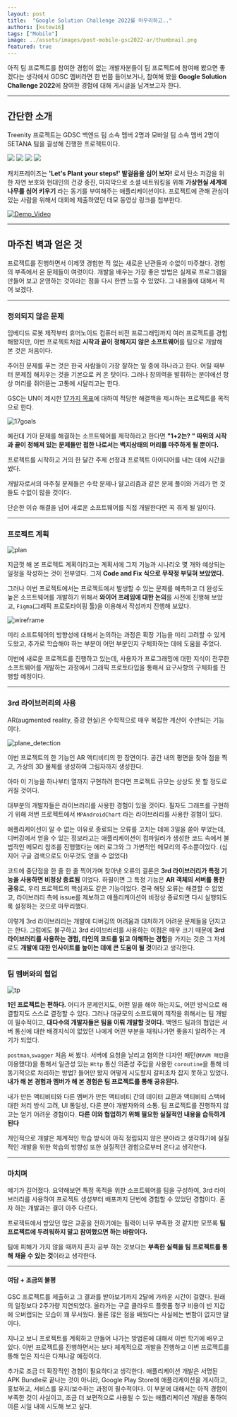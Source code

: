 ```yaml
---
layout: post
title:  "Google Solution Challenge 2022를 마무리하고.."
authors: [kstew16]
tags: ["Mobile"]
image: ../assets/images/post-mobile-gsc2022-ar/thumbnail.png
featured: true
---
```


 아직 팀 프로젝트를 참여한 경험이 없는 개발자분들이 팀 프로젝트에 참여해 봤으면 좋겠다는 생각에서
GDSC 멤버라면 한 번쯤 들어보거나, 참여해 봤을 **Google Solution Challenge 2022**에 참여한 경험에 대해 게시글을 남겨보고자 한다.

***

## 간단한 소개

 Treenity 프로젝트는 GDSC 백엔드 팀 소속 멤버 2명과 모바일 팀 소속 멤버 2명이 SETANA 팀을 결성해 진행한 프로젝트이다.

<!--이렇게 뱃지 첨부하는게 이쁘네요 inline html 봐주세요.. ⭐-->
<a href="https://github.com/rxdcxdrnine"><img src="https://img.shields.io/badge/Changgu Kang-black?style=social-square&logo=github&logoColor=white"/></a>
<a href="https://github.com/SHEELE41"><img src="https://img.shields.io/badge/Jongkyu Seok-black?style=social-square&logo=github&logoColor=white"/></a>
<a href="https://github.com/iju1633"><img src="https://img.shields.io/badge/Jaeuk Im-black?style=social-square&logo=github&logoColor=white"/></a>
<a href="https://github.com/kstew16"><img src="https://img.shields.io/badge/Eunwoo Tae-black?style=social-square&logo=github&logoColor=white"/></a>

 캐치프레이즈는 **'Let's Plant your steps!' 발걸음을 심어 보자!** 로서
 탄소 저감을 위한 자연 보호와 현대인의 건강 증진, 마지막으로 소셜 네트워킹을 위해
 **가상현실 세계에 나무를 심어 키우기** 라는 동기를 부여해주는 애플리케이션이다.
 프로젝트에 관해 관심이 있는 사람을 위해서 대회에 제출하였던 데모 동영상 링크를 첨부한다.

[![Demo_Video](http://yt-embed.herokuapp.com/embed?v=EMuaofVMWWk)](https://www.youtube.com/watch?v=EMuaofVMWWk)

***

## 마주친 벽과 얻은 것

 프로젝트를 진행하면서 이제껏 경험한 적 없는 새로운 난관들과 수없이 마주쳤다. 경험의 부족에서 온 문제들이 여럿이다.
 개발을 배우는 가장 좋은 방법은 실제로 프로그램을 만들어 보고 운영하는 것이라는 점을 다시 한번 느낄 수 있었다.
 그 내용들에 대해서 적어 보겠다.

 ***

### 정의되지 않은 문제

 임베디드 로봇 제작부터 휴머노이드 컴퓨터 비전 프로그래밍까지 여러 프로젝트를 경험해봤지만, 이번 프로젝트처럼 **시작과 끝이 정해지지 않은 소프트웨어**를 팀으로 개발해 본 것은 처음이다.

 주어진 문제를 푸는 것은 한국 사람들이 가장 잘하는 일 중에 하나라고 한다. 어릴 때부터 문제집 해치우는 것을 기본으로 커 온 탓이다. 그러나 창의력을 발휘하는 분야에선 항상 머리를 쥐어뜯는 고통에 시달리고는 한다.

 GSC는 UN이 제시한 [17가지 목표](https://www.globalgoals.org/take-action/?gclid=Cj0KCQjwhLKUBhDiARIsAMaTLnEcTQuG9ibbn-3QL4_HGJpUEHSwGrH-NQch6m5BgoGB-OTmDxb59CoaAvTOEALw_wcB)에 대하여 적당한 해결책을 제시하는 프로젝트를 목적으로 한다.

![17goals](../assets/images/post-mobile-gsc2022-ar/goals.jpg)

 예컨대 기아 문제를 해결하는 소프트웨어를 제작하라고 한다면 **"1+2는? " 따위의 시작과 끝이 정해져 있는 문제들만 접한 나로서는 백지상태의 머리를 마주하게 될 뿐이다.**

 프로젝트를 시작하고 거의 한 달간 주제 선정과 프로젝트 아이디어를 내는 데에 시간을 썼다.

 개발자로서의 마주칠 문제들은 수학 문제나 알고리즘과 같은 문제 풀이와 거리가 먼 것들도 수없이 많을 것이다.

 단순한 이슈 해결을 넘어 새로운 소프트웨어를 직접 개발한다면 꼭 겪게 될 일이다.

 ***

### 프로젝트 계획

 ![plan](../assets/images/post-mobile-gsc2022-ar/plan.png)

 지금껏 해 본 프로젝트 계획이라고는 계획서에 그저 기능과 시나리오 몇 개와 예상되는 일정을 작성하는 것이 전부였다. 그저 **Code and Fix 식으로 무작정 부딪혀 보았었다.**

 그러나 이번 프로젝트에서는 프로젝트에서 발생할 수 있는 문제를 예측하고 더 완성도 높은 소프트웨어를 개발하기 위해서 **와이어 프레임에 대한 논의**를 사전에 진행해 보았고, ``Figma``(그래픽 프로토타이핑 툴)을 이용해서 작성까지 진행해 보았다.

![wireframe](../assets/images/post-mobile-gsc2022-ar/figma.jpg)

 미리 소프트웨어의 방향성에 대해서 논의하는 과정은 확장 기능을 미리 고려할 수 있게 도왔고, 추가로 학습해야 하는 부분이 어떤 부분인지 구체화하는 데에 도움을 주었다.

 이번에 새로운 프로젝트를 진행하고 있는데, 사용자가 프로그래밍에 대한 지식이 전무한 소프트웨어를 개발하는 과정에서 그래픽 프로토타입을 통해서 요구사항의 구체화를 진행할 예정이다.

 ***

### 3rd 라이브러리의 사용

 AR(augmented reality, 증강 현실)은 수학적으로 매우 복잡한 계산이 수반되는 기능이다.

 ![plane_detection](https://user-images.githubusercontent.com/37829895/161015860-3302d646-58d4-4fd7-b18e-78927bcada7c.gif)

 이번 프로젝트의 한 기능인 AR 액티비티의 한 장면이다.
 공간 내의 평면을 찾아 점을 찍고, 가상의 3D 물체를 생성하여 그림자까지 생성한다.

 아마 이 기능을 하나부터 열까지 구현하려 한다면 프로젝트 규모는 상상도 못 할 정도로 커질 것이다.

 대부분의 개발자들은 라이브러리를 사용한 경험이 있을 것이다. 필자도 그래프를 구현하기 위해 저번 프로젝트에서 ``MPAndroidChart`` 라는 라이브러리를 사용한 경험이 있다.

 애플리케이션이 알 수 없는 이유로 종료되는 오류를 고치는 데에 3일을 쏟아 부었는데, 디버깅에서 얻을 수 있는 정보라고는 애플리케이션이 컴파일러가 생성한 코드 속에서 불법적인 메모리 참조를 진행했다는 에러 로그와 그 가변적인 메모리의 주소뿐이었다. (심지어 구글 검색으로도 아무것도 얻을 수 없었다)

 코드에 중단점을 한 줄 한 줄 찍어가며 찾아낸 오류의 결론은 **3rd 라이브러리가 특정 기능을 사용하면 비정상 종료됨** 이었다. 하필이면 그 특정 기능은 **AR 객체의 서버를 통한 공유**로, 우리 프로젝트의 핵심과도 같은 기능이었다.
 결국 해당 오류는 해결할 수 없었고, 라이브러리 측에 issue를 제보하고 애플리케이션이 비정상 종료되면 다시 실행되도록 설정하는 것으로 마무리했다.

 이렇게 3rd 라이브러리는 개발에 디버깅의 어려움과 대처하기 어려운 문제들을 던지고는 한다.
그럼에도 불구하고 3rd 라이브러리를 사용하는 이점은 매우 크기 때문에 **3rd 라이브러리를 사용하는 경험, 타인의 코드를 읽고 이해하는 경험**을 가지는 것은 그 자체로도 **개발에 대한 인사이트를 높이는 데에 큰 도움이 될 것**이라고 생각한다.

 ***

### 팀 멤버와의 협업

![tp](../assets/images/post-mobile-gsc2022-ar/tp.jpg)

 **1인 프로젝트는 편하다.** 어디가 문제인지도, 어떤 일을 해야 하는지도, 어떤 방식으로 해결할지도 스스로 결정할 수 있다.
 그러나 대규모의 소프트웨어 제작을 위해서는 팀 개발이 필수적이고, **대다수의 개발자들은 팀을 이뤄 개발할 것이다.**
 백엔드 팀과의 협업은 서버 통신에 대한 배경지식이 없었던 나에게 어떤 부분을 채워나가면 좋을지 알려주는 계기가 되었다.

 ``postman``,``swagger`` 처음 써 봤다. 서버에 요청을 날리고 협의한 디자인 패턴(``MVVM 패턴``을 이용했다)을 통해서 일관성 있는 ``Http`` 통신 의존성 주입을 사용한  ``coroutine``을 통해 비동기적으로 처리하는 방법?
들어만 봤지 어떻게 시도할지 갈피조차 잡지 못하고 있었다.
**내가 해 본 경험과 멤버가 해 본 경험은 팀 프로젝트를 통해 공유된다.**

 내가 만든 액티비티와 다른 멤버가 만든 액티비티 간의 데이터 교환과 액티비티 스택에 대한 처리 방식 고려, UI 통일성, 다른 분야 개발자와의 소통. 팀 프로젝트를 진행하지 않고는 얻기 어려운 경험이다.
**다른 이와 협업하기 위해 필요한 실질적인 내용을 습득하게 된다**

개인적으로 개발은 체계적인 학습 방식이 아직 정립되지 않은 분야라고 생각하기에 실질적인 개발을 위한 학습의 방향성 또한 실질적인 경험으로부터 온다고 생각한다.

***

### 마치며

 얘기가 길어졌다. 요약해보면
 특정 목적을 위한 소프트웨어를 팀을 구성하여, 3rd 라이브러리를 사용하여 프로젝트 생성부터 배포까지 단번에 경험할 수 있었던 경험이다.
 혼자 하는 개발과는 결이 아주 다르다.

 프로젝트에서 받았던 많은 교훈을 전하기에는 필력이 너무 부족한 것 같지만 모쪼록 **팀 프로젝트에 두려워하지 말고 참여했으면 하는 바람이다.**

 팀에 피해가 가지 않을 때까지 혼자 공부 하는 것보다는
**부족한 실력을 팀 프로젝트를 통해 채울 수 있는 것**이라고 생각한다.

*** 

#### 여담 + 조금의 불평

 GSC 프로젝트를 제출하고 그 결과를 받아보기까지 2달에 가까운 시간이 걸렸다. 원래의 일정보다 2주가량 지연되었다. 올라가는 구글 클라우드 플랫폼 청구 비용이 빈 지갑에 오버랩되는 모습이 꽤 무서웠다.
물론 많은 점을 배웠다는 사실에는 변함이 없지만 말이다.

 지나고 보니 프로젝트를 계획하고 만들어 나가는 방법론에 대해서 이번 학기에 배우고 있다.
이번 프로젝트를 진행하면서는 보다 체계적으로 개발을 진행하고 이번 프로젝트를 통해 얻은 지식은 다져나갈 예정이다.

 추가로 조금 더 확장적인 경험이 필요하다고 생각한다.
애플리케이션 개발은 서명된 APK Bundle로 끝나는 것이 아니라, Google Play Store에 애플리케이션을 게시하고, 홍보하고, 서비스를 유지/보수하는 과정이 필수적이다.
이 부분에 대해서는 아직 경험이 부족한 것이 사실이고, 조금 더 보편적으로 사용될 수 있는 애플리케이션 개발을 통하여 이른 시일 내에 시도해 보고 싶다.

